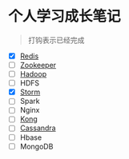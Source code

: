 # 个人学习成长笔记

>打钩表示已经完成

- [X] [Redis](redis/index.md) 
- [ ] [Zookeeper](zookeeper/index.md)
- [ ] [Hadoop](hadoop/index.md)
- [ ] HDFS
- [X] [Storm](storm/index.md)
- [ ] Spark
- [ ] Nginx
- [ ] [Kong](kong/index.md)
- [ ] [Cassandra](cassandra/index.md)
- [ ] Hbase
- [ ] MongoDB